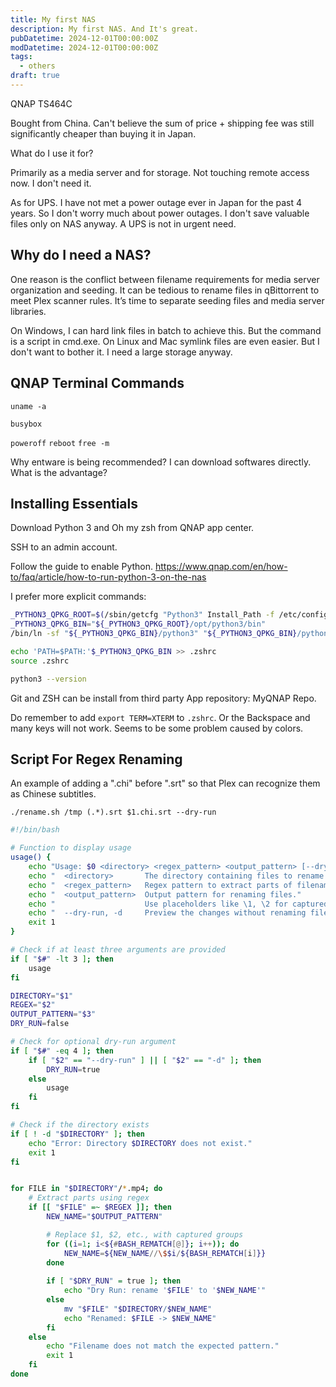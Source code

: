 ```yaml
---
title: My first NAS
description: My first NAS. And It's great.
pubDatetime: 2024-12-01T00:00:00Z
modDatetime: 2024-12-01T00:00:00Z
tags:
  - others
draft: true
---
```


QNAP TS464C

Bought from China. Can't believe the sum of price + shipping fee was still significantly cheaper than buying it in Japan.

What do I use it for?

Primarily as a media server and for storage.
Not touching remote access now. I don't need it.

As for UPS. I have not met a power outage ever in Japan for the past 4 years. So I don't worry much about power outages. I don't save valuable files only on NAS anyway. A UPS is not in urgent need.

## Why do I need a NAS?

One reason is the conflict between filename requirements for media server organization and seeding. It can be tedious to rename files in qBittorrent to meet Plex scanner rules. It’s time to separate seeding files and media server libraries.

On Windows, I can hard link files in batch to achieve this. But the command is a script in cmd.exe. On Linux and Mac symlink files are even easier. But I don't want to bother it. I need a large storage anyway.

## QNAP Terminal Commands

`uname -a`

`busybox`

`poweroff`
`reboot`
`free -m`

Why entware is being recommended? I can download softwares directly. What is the advantage?

## Installing Essentials

Download Python 3 and Oh my zsh from QNAP app center.

SSH to an admin account.

Follow the guide to enable Python. <https://www.qnap.com/en/how-to/faq/article/how-to-run-python-3-on-the-nas>

I prefer more explicit commands:
```bash
_PYTHON3_QPKG_ROOT=$(/sbin/getcfg "Python3" Install_Path -f /etc/config/qpkg.conf)
_PYTHON3_QPKG_BIN="${_PYTHON3_QPKG_ROOT}/opt/python3/bin"
/bin/ln -sf "${_PYTHON3_QPKG_BIN}/python3" "${_PYTHON3_QPKG_BIN}/python"

echo 'PATH=$PATH:'$_PYTHON3_QPKG_BIN >> .zshrc
source .zshrc

python3 --version
```

Git and ZSH can be install from third party App repository: MyQNAP Repo.

Do remember to add `export TERM=XTERM` to `.zshrc`. Or the Backspace and many keys will not work. Seems to be some problem caused by colors.

## Script For Regex Renaming

An example of adding a ".chi" before ".srt" so that Plex can recognize them as Chinese subtitles.

`./rename.sh /tmp (.*).srt $1.chi.srt --dry-run`

```bash
#!/bin/bash

# Function to display usage
usage() {
    echo "Usage: $0 <directory> <regex_pattern> <output_pattern> [--dry-run | -d]"
    echo "  <directory>       The directory containing files to rename."
    echo "  <regex_pattern>   Regex pattern to extract parts of filenames."
    echo "  <output_pattern>  Output pattern for renaming files."
    echo "                    Use placeholders like \1, \2 for captured groups."
    echo "  --dry-run, -d     Preview the changes without renaming files."
    exit 1
}

# Check if at least three arguments are provided
if [ "$#" -lt 3 ]; then
    usage
fi

DIRECTORY="$1"
REGEX="$2"
OUTPUT_PATTERN="$3"
DRY_RUN=false

# Check for optional dry-run argument
if [ "$#" -eq 4 ]; then
    if [ "$2" == "--dry-run" ] || [ "$2" == "-d" ]; then
        DRY_RUN=true
    else
        usage
    fi
fi

# Check if the directory exists
if [ ! -d "$DIRECTORY" ]; then
    echo "Error: Directory $DIRECTORY does not exist."
    exit 1
fi


for FILE in "$DIRECTORY"/*.mp4; do
    # Extract parts using regex
    if [[ "$FILE" =~ $REGEX ]]; then
        NEW_NAME="$OUTPUT_PATTERN"

        # Replace $1, $2, etc., with captured groups
        for ((i=1; i<${#BASH_REMATCH[@]}; i++)); do
            NEW_NAME=${NEW_NAME//\$$i/${BASH_REMATCH[i]}}
        done
        
        if [ "$DRY_RUN" = true ]; then
            echo "Dry Run: rename '$FILE' to '$NEW_NAME'"
        else
            mv "$FILE" "$DIRECTORY/$NEW_NAME"
            echo "Renamed: $FILE -> $NEW_NAME"
        fi
    else
        echo "Filename does not match the expected pattern."
        exit 1
    fi
done
```
